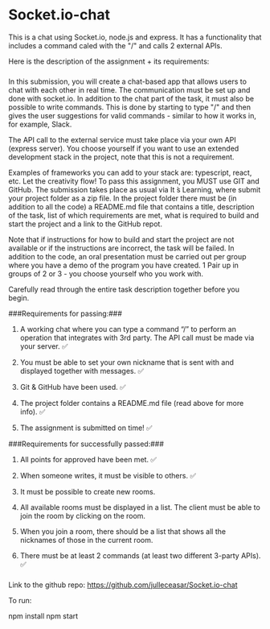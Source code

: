 # Socket.io-chat

This is a chat using Socket.io, node.js and express.
It has a functionality that includes a command caled with the "/" and calls 2 external APIs.

Here is the description of the assignment + its requirements:

###

In this submission, you will create a chat-based app that allows users to chat with each other in real time.
The communication must be set up and done with socket.io.
In addition to the chat part of the task, it must also be possible to write commands.
This is done by starting to type "/" and then gives the user suggestions for valid commands - similar to how it works in, for example, Slack.

The API call to the external service must take place via your own API (express server). You choose yourself if you want to use an extended development stack in the project, note that this is not a requirement.

Examples of frameworks you can add to your stack are: typescript, react, etc. Let the creativity flow!
To pass this assignment, you MUST use GIT and GitHub. The submission takes place as usual via It ́s Learning, where submit your project folder as a zip file.
In the project folder there must be (in addition to all the code) a README.md file that contains a title, description of the task, list of which requirements are met, what is required to build and start the project and a link to the GitHub repot.

Note that if instructions for how to build and start the project are not available or if the instructions are incorrect, the task will be failed.
In addition to the code, an oral presentation must be carried out per group where you have a demo of the program you have created.
1 Pair up in groups of 2 or 3 - you choose yourself who you work with.

Carefully read through the entire task description together before you begin.

###Requirements for passing:###

1. A working chat where you can type a command “/” to perform an operation that integrates with 3rd party. The API call must be made via your server. ✅

2. You must be able to set your own nickname that is sent with and displayed together with messages. ✅

3. Git & GitHub have been used. ✅

4. The project folder contains a README.md file (read above for more info). ✅

5. The assignment is submitted on time! ✅


###Requirements for successfully passed:###

1. All points for approved have been met. ✅

2. When someone writes, it must be visible to others. ✅

3. It must be possible to create new rooms.

4. All available rooms must be displayed in a list. The client must be able to join the room by clicking on the room.

5. When you join a room, there should be a list that shows all the nicknames of those in the current room.

6. There must be at least 2 commands (at least two different 3-party APIs). ✅

###

Link to the github repo: https://github.com/julleceasar/Socket.io-chat 

To run:

npm install 
npm start

